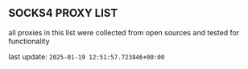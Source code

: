 ## SOCKS4 PROXY LIST

all proxies in this list were collected from open sources and tested for functionality

last update: `2025-01-19 12:51:57.723846+00:00`